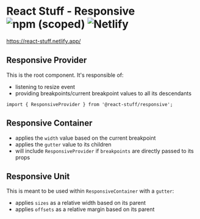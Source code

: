 # React Stuff - Responsive ![npm (scoped)](https://img.shields.io/npm/v/@react-stuff/responsive) ![Netlify](https://img.shields.io/netlify/84a47c5b-65a8-4a7e-a549-02a849bc1bf5)

https://react-stuff.netlify.app/

## Responsive Provider

This is the root component. It's responsible of:

- listening to resize event
- providing breakpoints/current breakpoint values to all its descendants

```
import { ResponsiveProvider } from '@react-stuff/responsive';
```

## Responsive Container

- applies the `width` value based on the current breakpoint
- applies the `gutter` value to its children
- will include `ResponsiveProvider` if `breakpoints` are directly passed to its props

## Responsive Unit

This is meant to be used within `ResponsiveContainer` with a `gutter`:

- applies `sizes` as a relative width based on its parent
- applies `offsets` as a relative margin based on its parent
